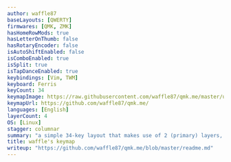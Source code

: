 ```yaml
---
author: waffle87
baseLayouts: [QWERTY]
firmwares: [QMK, ZMK]
hasHomeRowMods: true
hasLetterOnThumb: false
hasRotaryEncoder: false
isAutoShiftEnabled: false
isComboEnabled: true
isSplit: true
isTapDanceEnabled: true
keybindings: [Vim, TWM]
keyboard: Ferris
keyCount: 34
keymapImage: https://raw.githubusercontent.com/waffle87/qmk.me/master/util/layout.svg
keymapUrl: https://github.com/waffle87/qmk.me/
languages: [English]
layerCount: 4
OS: [Linux]
stagger: columnar
summary: "a simple 34-key layout that makes use of 2 (primary) layers, home-row mods, & combos for many symbols."
title: waffle's keymap
writeup: "https://github.com/waffle87/qmk.me/blob/master/readme.md"
---
```

